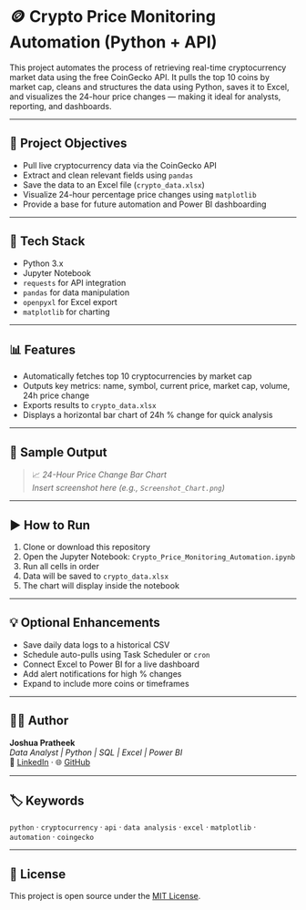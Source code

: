 # 🪙 Crypto Price Monitoring Automation (Python + API)

This project automates the process of retrieving real-time cryptocurrency market data using the free CoinGecko API. It pulls the top 10 coins by market cap, cleans and structures the data using Python, saves it to Excel, and visualizes the 24-hour price changes — making it ideal for analysts, reporting, and dashboards.

---

## 📌 Project Objectives

- Pull live cryptocurrency data via the CoinGecko API
- Extract and clean relevant fields using `pandas`
- Save the data to an Excel file (`crypto_data.xlsx`)
- Visualize 24-hour percentage price changes using `matplotlib`
- Provide a base for future automation and Power BI dashboarding

---

## 🔧 Tech Stack

- Python 3.x  
- Jupyter Notebook  
- `requests` for API integration  
- `pandas` for data manipulation  
- `openpyxl` for Excel export  
- `matplotlib` for charting

---

## 📊 Features

- Automatically fetches top 10 cryptocurrencies by market cap
- Outputs key metrics: name, symbol, current price, market cap, volume, 24h price change
- Exports results to `crypto_data.xlsx`
- Displays a horizontal bar chart of 24h % change for quick analysis

---

## 📸 Sample Output

> 📈 *24-Hour Price Change Bar Chart*  
> _Insert screenshot here (e.g., `Screenshot_Chart.png`)_

---

## ▶️ How to Run

1. Clone or download this repository  
2. Open the Jupyter Notebook: `Crypto_Price_Monitoring_Automation.ipynb`  
3. Run all cells in order  
4. Data will be saved to `crypto_data.xlsx`  
5. The chart will display inside the notebook  

---

## 💡 Optional Enhancements

- Save daily data logs to a historical CSV
- Schedule auto-pulls using Task Scheduler or `cron`
- Connect Excel to Power BI for a live dashboard
- Add alert notifications for high % changes
- Expand to include more coins or timeframes

---

## 👨‍💻 Author

**Joshua Pratheek**  
_Data Analyst | Python | SQL | Excel | Power BI_  
🔗 [LinkedIn](https://www.linkedin.com/in/joshua-pratheek-aluri-261a8b305/) · 🌐 [GitHub](https://github.com/joshp568)

---

## 🏷️ Keywords

`python` · `cryptocurrency` · `api` · `data analysis` · `excel` · `matplotlib` · `automation` · `coingecko`

---

## 📜 License

This project is open source under the [MIT License](LICENSE).
